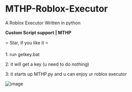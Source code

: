 # MTHP-Roblox-Executor

A Roblox Executor Written in python

**Custom Script support | MTHP**

:star: Star, if you like it :star:

1: run getkey.bat

2: it will get a key (u need to do nothing)

3: it starts up MTHP.py and u can enjoy ur roblox executor

![image](https://user-images.githubusercontent.com/116384757/205469793-dd165a26-a625-4f8e-aa7e-0bced39b252d.png)

